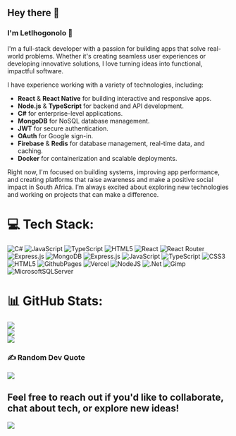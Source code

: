  ## Hey there 👋
 ### I'm **Letlhogonolo** 💫 
I'm a full-stack developer with a passion for building apps that solve real-world problems. Whether it's creating seamless user experiences or developing innovative solutions, I love turning ideas into functional, impactful software.

I have experience working with a variety of technologies, including:

- **React** & **React Native** for building interactive and responsive apps.
- **Node.js** & **TypeScript** for backend and API development.
- **C#** for enterprise-level applications.
- **MongoDB** for NoSQL database management.
- **JWT** for secure authentication.
- **OAuth** for Google sign-in.
- **Firebase** & **Redis** for database management, real-time data, and caching.
- **Docker** for containerization and scalable deployments.

Right now, I'm focused on building systems, improving app performance, and creating platforms that raise awareness and make a positive social impact in South Africa. I’m always excited about exploring new technologies and working on projects that can make a difference.

# 💻 Tech Stack:
![C#](https://img.shields.io/badge/c%23-%23239120.svg?style=for-the-badge&logo=csharp&logoColor=white) ![JavaScript](https://img.shields.io/badge/javascript-%23323330.svg?style=for-the-badge&logo=javascript&logoColor=%23F7DF1E) ![TypeScript](https://img.shields.io/badge/typescript-%23007ACC.svg?style=for-the-badge&logo=typescript&logoColor=white) ![HTML5](https://img.shields.io/badge/html5-%23E34F26.svg?style=for-the-badge&logo=html5&logoColor=white) ![React](https://img.shields.io/badge/react-%2320232a.svg?style=for-the-badge&logo=react&logoColor=%2361DAFB) ![React Router](https://img.shields.io/badge/React_Router-CA4245?style=for-the-badge&logo=react-router&logoColor=white) ![Express.js](https://img.shields.io/badge/express.js-%23404d59.svg?style=for-the-badge&logo=express&logoColor=%2361DAFB) ![MongoDB](https://img.shields.io/badge/MongoDB-%234ea94b.svg?style=for-the-badge&logo=mongodb&logoColor=white) ![Express.js](https://img.shields.io/badge/express.js-%23404d59.svg?style=for-the-badge&logo=express&logoColor=%2361DAFB) ![JavaScript](https://img.shields.io/badge/javascript-%23323330.svg?style=for-the-badge&logo=javascript&logoColor=%23F7DF1E) ![TypeScript](https://img.shields.io/badge/typescript-%23007ACC.svg?style=for-the-badge&logo=typescript&logoColor=white) ![CSS3](https://img.shields.io/badge/css3-%231572B6.svg?style=for-the-badge&logo=css3&logoColor=white) ![HTML5](https://img.shields.io/badge/html5-%23E34F26.svg?style=for-the-badge&logo=html5&logoColor=white) ![GithubPages](https://img.shields.io/badge/github%20pages-121013?style=for-the-badge&logo=github&logoColor=white) ![Vercel](https://img.shields.io/badge/vercel-%23000000.svg?style=for-the-badge&logo=vercel&logoColor=white) ![NodeJS](https://img.shields.io/badge/node.js-6DA55F?style=for-the-badge&logo=node.js&logoColor=white) ![.Net](https://img.shields.io/badge/.NET-5C2D91?style=for-the-badge&logo=.net&logoColor=white) ![Gimp](https://img.shields.io/badge/Gimp-657D8B?style=for-the-badge&logo=gimp&logoColor=FFFFFF) ![MicrosoftSQLServer](https://img.shields.io/badge/Microsoft%20SQL%20Server-CC2927?style=for-the-badge&logo=microsoft%20sql%20server&logoColor=white)
# 📊 GitHub Stats:
![](https://github-readme-stats.vercel.app/api?username=whoIsImai&theme=dark&hide_border=false&include_all_commits=false&count_private=false)<br/>
![](https://github-readme-streak-stats.herokuapp.com/?user=whoIsImai&theme=dark&hide_border=false)<br/>
![](https://github-readme-stats.vercel.app/api/top-langs/?username=whoIsImai&theme=dark&hide_border=false&include_all_commits=false&count_private=false&layout=compact)

### ✍️ Random Dev Quote
![](https://quotes-github-readme.vercel.app/api?type=horizontal&theme=radical)

Feel free to reach out if you'd like to collaborate, chat about tech, or explore new ideas!
---
[![](https://visitcount.itsvg.in/api?id=whoIsImai&icon=0&color=0)](https://visitcount.itsvg.in)

<!-- Proudly created with GPRM ( https://gprm.itsvg.in ) -->

